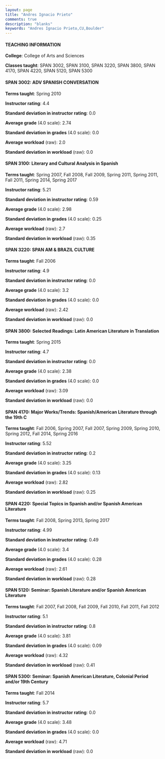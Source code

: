```yaml
---
layout: page
title: "Andres Ignacio Prieto" 
comments: true
description: "blanks"
keywords: "Andres Ignacio Prieto,CU,Boulder"
---
```

<head>
<script src="https://ajax.googleapis.com/ajax/libs/jquery/2.1.3/jquery.min.js"></script>
<script src="https://dl.dropboxusercontent.com/s/pc42nxpaw1ea4o9/highcharts.js?dl=0"></script>
<!-- <script src="../assets/js/highcharts.js"></script> -->
<style type="text/css">@font-face {
	font-family: "Bebas Neue";
	src: url(https://www.filehosting.org/file/details/544349/BebasNeue Regular.otf) format("opentype");
	}
	h1.Bebas { 
		font-family: "Bebas Neue", Verdana, Tahoma;
	}
</style>
</head>
	   
#### TEACHING INFORMATION

**College**: College of Arts and Sciences

**Classes taught**: SPAN 3002, SPAN 3100, SPAN 3220, SPAN 3800, SPAN 4170, SPAN 4220, SPAN 5120, SPAN 5300

#### SPAN 3002: ADV SPANISH CONVERSATION

**Terms taught**: Spring 2010

**Instructor rating**: 4.4

**Standard deviation in instructor rating**: 0.0

**Average grade** (4.0 scale): 2.74

**Standard deviation in grades** (4.0 scale): 0.0

**Average workload** (raw): 2.0

**Standard deviation in workload** (raw): 0.0

#### SPAN 3100: Literary and Cultural Analysis in Spanish

**Terms taught**: Spring 2007, Fall 2008, Fall 2009, Spring 2011, Spring 2011, Fall 2011, Spring 2014, Spring 2017

**Instructor rating**: 5.21

**Standard deviation in instructor rating**: 0.59

**Average grade** (4.0 scale): 2.98

**Standard deviation in grades** (4.0 scale): 0.25

**Average workload** (raw): 2.7

**Standard deviation in workload** (raw): 0.35

#### SPAN 3220: SPAN AM & BRAZIL CULTURE

**Terms taught**: Fall 2006

**Instructor rating**: 4.9

**Standard deviation in instructor rating**: 0.0

**Average grade** (4.0 scale): 3.2

**Standard deviation in grades** (4.0 scale): 0.0

**Average workload** (raw): 2.42

**Standard deviation in workload** (raw): 0.0

#### SPAN 3800: Selected Readings: Latin American Literature in Translation

**Terms taught**: Spring 2015

**Instructor rating**: 4.7

**Standard deviation in instructor rating**: 0.0

**Average grade** (4.0 scale): 2.38

**Standard deviation in grades** (4.0 scale): 0.0

**Average workload** (raw): 3.09

**Standard deviation in workload** (raw): 0.0

#### SPAN 4170: Major Works/Trends: Spanish/American Literature through the 19th C

**Terms taught**: Fall 2006, Spring 2007, Fall 2007, Spring 2009, Spring 2010, Spring 2012, Fall 2014, Spring 2016

**Instructor rating**: 5.52

**Standard deviation in instructor rating**: 0.2

**Average grade** (4.0 scale): 3.25

**Standard deviation in grades** (4.0 scale): 0.13

**Average workload** (raw): 2.82

**Standard deviation in workload** (raw): 0.25

#### SPAN 4220: Special Topics in Spanish and/or Spanish American Literature

**Terms taught**: Fall 2008, Spring 2013, Spring 2017

**Instructor rating**: 4.99

**Standard deviation in instructor rating**: 0.49

**Average grade** (4.0 scale): 3.4

**Standard deviation in grades** (4.0 scale): 0.28

**Average workload** (raw): 2.61

**Standard deviation in workload** (raw): 0.28

#### SPAN 5120: Seminar: Spanish Literature and/or Spanish American Literature

**Terms taught**: Fall 2007, Fall 2008, Fall 2009, Fall 2010, Fall 2011, Fall 2012

**Instructor rating**: 5.1

**Standard deviation in instructor rating**: 0.8

**Average grade** (4.0 scale): 3.81

**Standard deviation in grades** (4.0 scale): 0.09

**Average workload** (raw): 4.32

**Standard deviation in workload** (raw): 0.41

#### SPAN 5300: Seminar: Spanish American Literature, Colonial Period and/or 19th Century

**Terms taught**: Fall 2014

**Instructor rating**: 5.7

**Standard deviation in instructor rating**: 0.0

**Average grade** (4.0 scale): 3.48

**Standard deviation in grades** (4.0 scale): 0.0

**Average workload** (raw): 4.71

**Standard deviation in workload** (raw): 0.0

